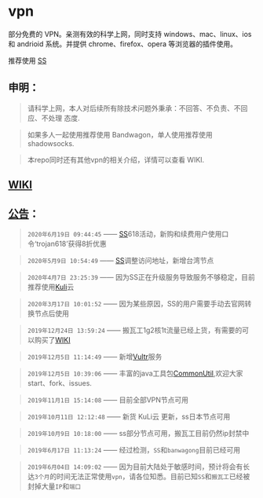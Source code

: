 # vpn

部分免费的 VPN。亲测有效的科学上网，同时支持 windows、mac、linux、ios 和 andrioid 系统。并提供 chrome、firefox、opera 等浏览器的插件使用。

推荐使用 [SS](https://carolcoral.github.io/no-free_vpn/shadowsocks)

## 申明：

> 请科学上网，本人对后续所有除技术问题外秉承：不回答、不负责、不回应、不处理 态度.

> 如果多人一起使用推荐使用 Bandwagon，单人使用推荐使用 shadowsocks.

> 本repo同时还有其他vpn的相关介绍，详情可以查看 WIKI.

## [WIKI](https://github.com/carolcoral/no-free_vpn/wiki)

## [公告](https://github.com/carolcoral/no-free_vpn/wiki/%E5%85%AC%E5%91%8A)：

> `2020年6月19日 09:44:45` —— [SS](https://carolcoral.github.io/no-free_vpn/shadowsocks)618活动，新购和续费用户使用口令‘trojan618’获得8折优惠

> `2020年5月9日 10:54:49` —— [SS](https://carolcoral.github.io/no-free_vpn/shadowsocks)调整访问地址，新增台湾节点

> `2020年4月7日 23:25:39` —— 因为SS正在升级服务导致服务不够稳定，目前推荐使用[Kuli](https://carolcoral.github.io/no-free_vpn/kuli)云

> `2020年3月17日 10:01:52` —— 因为某些原因，SS的用户需要手动去官网转换节点后使用

> `2019年12月24日 13:59:24` —— 搬瓦工1g2核1t流量已经上货，有需要的可以购买了[WIKI](https://carolcoral.github.io/no-free_vpn/Bandwagon)

> `2019年12月5日 11:14:49` —— 新增[Vultr](https://carolcoral.github.io/no-free_vpn/vultr)服务

> `2019年12月5日 10:39:06` —— 丰富的java工具包[CommonUtil](https://github.com/carolcoral/CommonUtil),欢迎大家start、fork、issues.

> `2019年11月1日 15:14:08` —— 目前全部VPN节点可用

> `2019年10月11日 12:12:48` —— 新货 KuLi云 更新，ss日本节点可用

> `2019年10月9日 10:18:00` —— ss部分节点可用，搬瓦工目前仍然ip封禁中

> `2019年6月17日 11:13:24` —— 经过检测，`SS`和`banwagong`目前已经可用

> `2019年6月04日 14:09:02` —— 因为目前大陆处于敏感时间，预计将会有长达`3个月`的时间无法正常使用`vpn`，请各位知悉。目前已知`SS`和`搬瓦工`已经被封掉大量`IP`和`端口`
